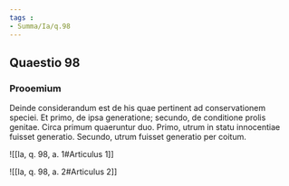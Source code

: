 ```yaml
---
tags : 
- Summa/Ia/q.98
---
```


## Quaestio 98

### Prooemium

Deinde considerandum est de his quae pertinent ad conservationem speciei. Et primo, de ipsa generatione; secundo, de conditione prolis genitae. Circa primum quaeruntur duo. Primo, utrum in statu innocentiae fuisset generatio. Secundo, utrum fuisset generatio per coitum.

![[Ia, q. 98, a. 1#Articulus 1]]

![[Ia, q. 98, a. 2#Articulus 2]]


